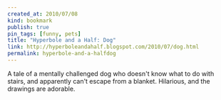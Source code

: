 ```yaml
---
created_at: 2010/07/08
kind: bookmark
publish: true
pin_tags: [funny, pets]
title: "Hyperbole and a Half: Dog"
link: http://hyperboleandahalf.blogspot.com/2010/07/dog.html
permalink: hyperbole-and-a-halfdog
---
```


A tale of a mentally challenged dog who doesn't know what to do with stairs, and apparently can't escape from a blanket. Hilarious, and the drawings are adorable.
